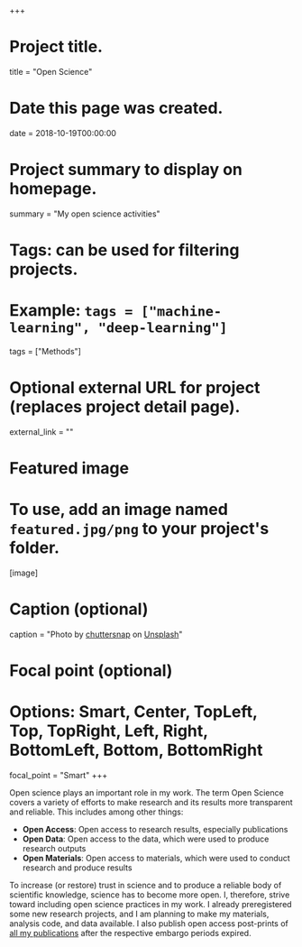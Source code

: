 +++
# Project title.
title = "Open Science"

# Date this page was created.
date = 2018-10-19T00:00:00

# Project summary to display on homepage.
summary = "My open science activities"

# Tags: can be used for filtering projects.
# Example: `tags = ["machine-learning", "deep-learning"]`
tags = ["Methods"]

# Optional external URL for project (replaces project detail page).
external_link = ""

# Featured image
# To use, add an image named `featured.jpg/png` to your project's folder. 
[image]
  # Caption (optional)
  caption = "Photo by [chuttersnap](https://unsplash.com/@chuttersnap) on [Unsplash](https://unsplash.com/photos/Y94yKEyNjVw)"
  
  # Focal point (optional)
  # Options: Smart, Center, TopLeft, Top, TopRight, Left, Right, BottomLeft, Bottom, BottomRight
  focal_point = "Smart"
+++


Open science plays an important role in my work. The term Open Science covers a variety of efforts to make research and its results more transparent and reliable. This includes among other things:

* **Open Access**: Open access to research results, especially publications
* **Open Data**: Open access to the data, which were used to produce research outputs 
* **Open Materials**: Open access to materials, which were used to conduct research and produce results

To increase (or restore) trust in science and to produce a reliable body of scientific knowledge, science has to become more open. I, therefore, strive toward including open science practices in my work. I already preregistered some new research projects, and I am planning to make my materials, analysis code, and data available. I also publish open access post-prints of [all my publications](../publication) after the respective embargo periods expired.


 

